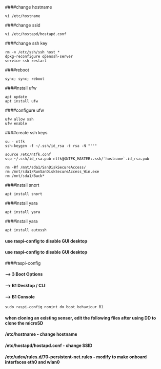 ####change hostname
```
vi /etc/hostname
```

####change ssid
```
vi /etc/hostapd/hostapd.conf
```

####change ssh key
```
rm -v /etc/ssh/ssh_host_*
dpkg-reconfigure openssh-server
service ssh restart
```

####reboot
```
sync; sync; reboot
```

####install ufw
```
apt update
apt install ufw
```

####configure ufw
```
ufw allow ssh
ufw enable
```

####create ssh keys
```
su - ntfk
ssh-keygen -f ~/.ssh/id_rsa -t rsa -N "''"

source /etc/ntfk.conf
scp ~/.ssh/id_rsa.pub ntfk@$NTFK_MASTER:.ssh/`hostname`.id_rsa.pub

rm -Rf /mnt/sda1/SanDiskSecureAccess/
rm /mnt/sda1/RunSanDiskSecureAccess_Win.exe
rm /mnt/sda1/Back*
```

####install snort
```
apt install snort
```

####install yara
```
apt install yara
```

####install yara
```
apt install autossh
```

#### use raspi-config to disable GUI desktop
#### use raspi-config to disable GUI desktop
####raspi-config
#### --> 3 Boot Options
####   --> B1 Desktop / CLI
####     --> B1 Console
```
sudo raspi-config nonint do_boot_behaviour B1
```


#### when cloning an existing sensor, edit the following files after using DD to clone the microSD
#### /etc/hostname - change hostname
#### /etc/hostapd/hostapd.conf - change SSID
#### /etc/udev/rules.d/70-persistent-net.rules - modify to make onboard interfaces eth0 and wlan0
